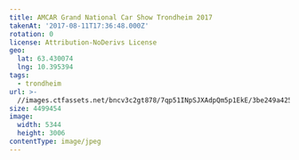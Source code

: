```yaml
---
title: AMCAR Grand National Car Show Trondheim 2017
takenAt: '2017-08-11T17:36:48.000Z'
rotation: 0
license: Attribution-NoDerivs License
geo:
  lat: 63.430074
  lng: 10.395394
tags:
  - trondheim
url: >-
  //images.ctfassets.net/bncv3c2gt878/7qp51INpSJXAdpQm5p1EkE/3be249a425432eecd7d7e8b1e2be6654/amcar-grand-national-car-show-trondheim-2017_36508183665_o
size: 4499454
image:
  width: 5344
  height: 3006
contentType: image/jpeg
---
```


